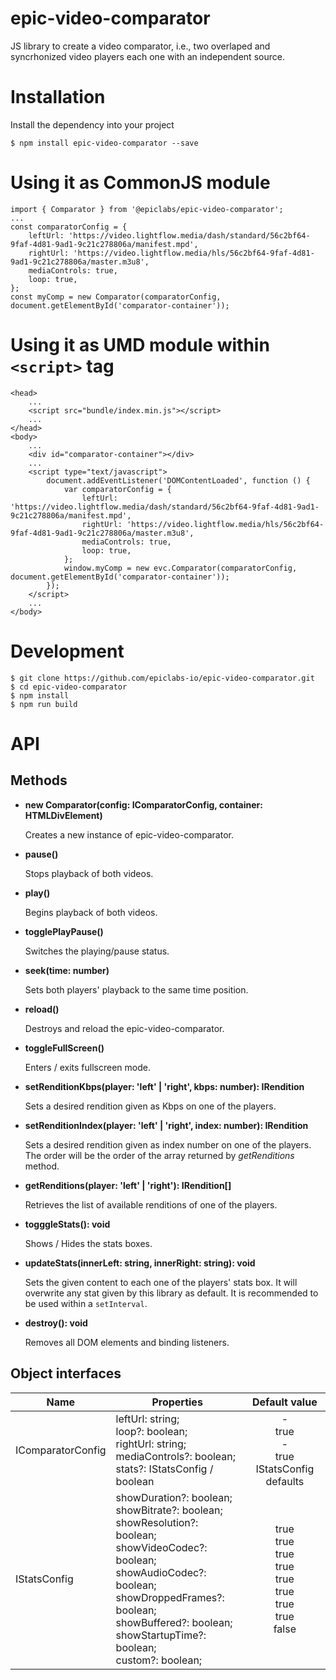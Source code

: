# epic-video-comparator

JS library to create a video comparator, i.e., two overlaped and syncrhonized video players each one with an independent source.

# Installation

Install the dependency into your project

```
$ npm install epic-video-comparator --save
```

# Using it as CommonJS module
```
import { Comparator } from '@epiclabs/epic-video-comparator';
...
const comparatorConfig = {
    leftUrl: 'https://video.lightflow.media/dash/standard/56c2bf64-9faf-4d81-9ad1-9c21c278806a/manifest.mpd',
    rightUrl: 'https://video.lightflow.media/hls/56c2bf64-9faf-4d81-9ad1-9c21c278806a/master.m3u8',
    mediaControls: true,
    loop: true,
};
const myComp = new Comparator(comparatorConfig, document.getElementById('comparator-container'));

```

# Using it as UMD module within ```<script>``` tag
```
<head>
    ...
    <script src="bundle/index.min.js"></script>
    ...
</head>
<body>
    ...
    <div id="comparator-container"></div>
    ...
    <script type="text/javascript">
        document.addEventListener('DOMContentLoaded', function () {
            var comparatorConfig = {
                leftUrl: 'https://video.lightflow.media/dash/standard/56c2bf64-9faf-4d81-9ad1-9c21c278806a/manifest.mpd',
                rightUrl: 'https://video.lightflow.media/hls/56c2bf64-9faf-4d81-9ad1-9c21c278806a/master.m3u8',
                mediaControls: true,
                loop: true,
            };
            window.myComp = new evc.Comparator(comparatorConfig, document.getElementById('comparator-container'));
        });
    </script>
    ...
</body>
```

# Development
```
$ git clone https://github.com/epiclabs-io/epic-video-comparator.git
$ cd epic-video-comparator
$ npm install
$ npm run build
```

# API

## Methods

- **new Comparator(config: IComparatorConfig, container: HTMLDivElement)**

  Creates a new instance of epic-video-comparator.
  
- **pause()**
  
  Stops playback of both videos.

- **play()**
  
  Begins playback of both videos.

- **togglePlayPause()**

  Switches the playing/pause status.

- **seek(time: number)**

  Sets both players' playback to the same time position.

- **reload()**

  Destroys and reload the epic-video-comparator.

- **toggleFullScreen()**

  Enters / exits fullscreen mode.

- **setRenditionKbps(player: 'left' | 'right', kbps: number): IRendition**

  Sets a desired rendition given as Kbps on one of the players.

- **setRenditionIndex(player: 'left' | 'right', index: number): IRendition**

  Sets a desired rendition given as index number on one of the players. The order will be the order of the array returned by *getRenditions* method.

- **getRenditions(player: 'left' | 'right'): IRendition[]**

  Retrieves the list of available renditions of one of the players.

- **togggleStats(): void**

  Shows / Hides the stats boxes.

- **updateStats(innerLeft: string, innerRight: string): void**
  
  Sets the given content to each one of the players' stats box. It will overwrite any stat given by this library as default. It is recommended to be used within a `setInterval`. 
  
- **destroy(): void**

  Removes all DOM elements and binding listeners.

  
## Object interfaces

| Name | Properties | Default value |
| ---- | ---------- |:-------------:|
| IComparatorConfig | leftUrl: string;<br>loop?: boolean; <br>rightUrl: string;<br>mediaControls?: boolean;<br>stats?: IStatsConfig / boolean  | - <br> true <br> - <br> true <br> IStatsConfig defaults | 
| IStatsConfig | showDuration?: boolean;<br>showBitrate?: boolean;<br>showResolution?: boolean;<br>showVideoCodec?: boolean;<br>showAudioCodec?: boolean;<br>showDroppedFrames?: boolean;<br>showBuffered?: boolean;<br>showStartupTime?: boolean;<br>custom?: boolean; | true <br> true <br> true <br>  true <br>  true <br>  true <br>  true <br>  true <br>  false |
